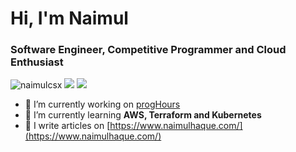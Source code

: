 <h1>Hi, I'm Naimul</h1>
<h3>Software Engineer, Competitive Programmer and Cloud Enthusiast</h3>

<p align="left"> <img src="https://komarev.com/ghpvc/?username=naimulcsx&label=Profile%20views&color=brightgreen&style=flat" alt="naimulcsx" />  <a href="https://github.com/naimulcsx"><img src="https://img.shields.io/github/followers/naimulcsx?style=social" /></a> <a href="https://twitter.com/@naimulcsx"><img src="https://img.shields.io/twitter/follow/naimulcsx?style=social" /> </a> </p>


- 🔭 I’m currently working on [progHours](https://github.com/naimulcsx/progHours)
- 🌱 I’m currently learning **AWS, Terraform and Kubernetes**
- 📝 I write articles on [https://www.naimulhaque.com/](https://www.naimulhaque.com/)

